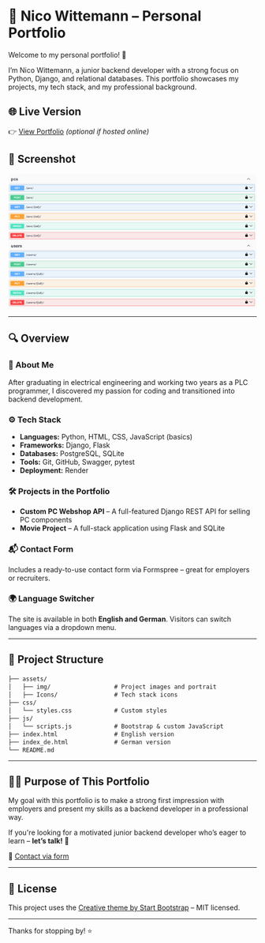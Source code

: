 # 💼 Nico Wittemann – Personal Portfolio

Welcome to my personal portfolio! 🚀

I’m Nico Wittemann, a junior backend developer with a strong focus on Python, Django, and relational databases. This portfolio showcases my projects, my tech stack, and my professional background.

## 🌐 Live Version
👉 [View Portfolio](https://your-domain.com) *(optional if hosted online)*

## 📸 Screenshot
![Screenshot of the portfolio](assets/img/django_pc_webshop_api.PNG)

---

## 🔍 Overview

### 🧠 About Me
After graduating in electrical engineering and working two years as a PLC programmer, I discovered my passion for coding and transitioned into backend development.

### ⚙️ Tech Stack
- **Languages:** Python, HTML, CSS, JavaScript (basics)
- **Frameworks:** Django, Flask
- **Databases:** PostgreSQL, SQLite
- **Tools:** Git, GitHub, Swagger, pytest
- **Deployment:** Render

### 🛠️ Projects in the Portfolio
- **Custom PC Webshop API** – A full-featured Django REST API for selling PC components
- **Movie Project** – A full-stack application using Flask and SQLite

### 📬 Contact Form
Includes a ready-to-use contact form via Formspree – great for employers or recruiters.

### 🌍 Language Switcher
The site is available in both **English and German**. Visitors can switch languages via a dropdown menu.

---

## 📂 Project Structure
```
├── assets/
│   ├── img/                  # Project images and portrait
│   ├── Icons/                # Tech stack icons
├── css/
│   └── styles.css            # Custom styles
├── js/
│   └── scripts.js            # Bootstrap & custom JavaScript
├── index.html                # English version
├── index_de.html             # German version
└── README.md
```

---

## 🧑‍💻 Purpose of This Portfolio
My goal with this portfolio is to make a strong first impression with employers and present my skills as a backend developer in a professional way.

If you're looking for a motivated junior backend developer who’s eager to learn – **let’s talk!** 🙌

📧 [Contact via form](#contact)

---

## 📝 License
This project uses the [Creative theme by Start Bootstrap](https://startbootstrap.com/theme/creative) – MIT licensed.

---

Thanks for stopping by! ⭐
